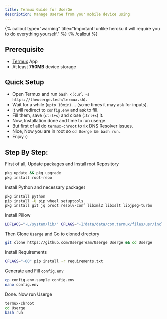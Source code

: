 ```yaml
---
title: Termux Guide for UserGe
description: Manage UserGe from your mobile device using
---
```


{% callout type="warning" title="Important! unlike heroku it will require you to do everything yourself." %}
{% /callout %}


## Prerequisite

* [Termux](https://wiki.termux.com/wiki/Main_Page#Installation) App
* At least **750MB** device storage

## Quick Setup

* Open Termux and run `bash <(curl -s https://theuserge.tech/termux.sh)`.
* Wait for a while (`upto 10min`) ... (some times it may ask for inputs).
* It will redirect to `config.env` and ask to fill.
* Fill them, save (`ctrl+s`) and close (`ctrl+x`) it.
* Now, Installation done and time to run userge.
* But first of all do `termux-chroot` to fix DNS Resolver issues.
* Nice, Now you are in root so `cd Userge && bash run`.
* Enjoy :)

## Step By Step:

First of all, Update packages and Install root Repository

```bash
pkg update && pkg upgrade
pkg install root-repo
```

Install Python and necessary packages

```bash
pkg install python
pip install -U pip wheel setuptools
pkg install git jq proot resolv-conf libxml2 libxslt libjpeg-turbo
```

Install Pillow

```bash
LDFLAGS="-L/system/lib/" CFLAGS="-I/data/data/com.termux/files/usr/include/" pip install Pillow
```

Then Clone `Userge` and Go to cloned directory

```bash
git clone https://github.com/UsergeTeam/Userge Userge && cd Userge
```

Install Requirements

```bash
CFLAGS="-O0" pip install -r requirements.txt
```

Generate and Fill `config.env`

```bash
cp config.env.sample config.env
nano config.env
```

Done. Now run Userge

```bash
termux-chroot
cd Userge
bash run
```

